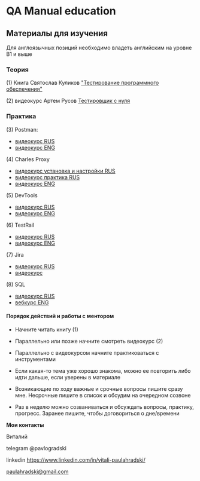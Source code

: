 # QA Manual education

## Материалы для изучения
Для англоязычных позиций необходимо владеть английским на уровне B1 и выше


### Теория

(1) Книга Святослав Куликов ["Тестирование программного обеспечения"](http://svyatoslav.biz/software_testing_book/)

(2) видеокурс Артем Русов [Тестировщик с нуля](https://www.youtube.com/watch?v=CrfRUS2oudE&list=PLKbJd47Kcbju2Vhi-FL7AI14vItVmGYk-)



### Практика 

(3) Postman: 
- [видеокурс RUS](https://youtu.be/oRqnMyv7Mkk?si=TPHlJACNSRsQi97f) 
- [видеокурс ENG](https://youtu.be/VywxIQ2ZXw4) 

(4) Charles Proxy 
- [видеокурс установка и настройки RUS](https://youtu.be/_qKigDAFbP4?si=0qU4oWm4UniLXgLH)
- [видеокурс практика RUS](https://youtu.be/74mvpPOczgI?si=_PeWVrYfLYz0OIL0) 
- [видеокурс ENG](https://youtube.com/playlist?list=PLNRoIKv4RbroQ51nSWoXKLHGMKjOqjrry)

(5) DevTools 
- [видеокурс RUS](https://youtu.be/a3vRm9neKhs?si=pF4b3vJw-CL588kL) 
- [видеокурс ENG](https://www.youtube.com/watch?v=oIrDcE4tG5A)

(6) TestRail 
- [видеокурс RUS](https://youtu.be/6YrgKBTzb5o?si=-YPAQJOzYMGu9zak) 
- [видеокурс ENG](https://www.youtube.com/watch?v=47wjXA_hFaM&list=PLL34mf651faM7lfOAmuT0t7q7CS-Y1v63)

(7) Jira 
- [видеокурс RUS](https://youtu.be/VywxIQ2ZXw4) 
- [видеокурс](https://youtube.com/playlist?list=PLL34mf651faOpDaNGr4tt6FF_nUYb7ypt)

(8) SQL 
- [видеокурс RUS](https://youtu.be/fXxB2pN3_30?si=gGea3OIX_jcUAGFT) 
- [вебкурс ENG](https://www.w3schools.com/sql/)


#### Порядок действий и работы с ментором

- Начните читать книгу (1)

- Параллельно или позже начните смотреть видеокурс (2) 

- Параллельно с видеокурсом начните практиковаться с инструментами 

- Если какая-то тема уже хорошо знакома, можно ее повторить либо идти дальше, если уверены в материале

- Возникающие по ходу важные и срочные вопросы пишите сразу мне. Несрочные пишите в список и обсудим на очередном созвоне

- Раз в неделю можно созваниваться и обсуждать вопросы, практику, прогресс. Заранее пишите, чтобы договориться о дне/времени 



**Мои контакты**

Виталий 

telegram @pavlogradski

linkedin https://www.linkedin.com/in/vitali-paulahradski/

paulahradski@gmail.com
